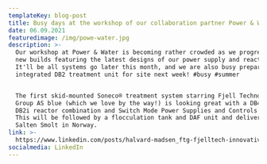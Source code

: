 ```yaml
---
templateKey: blog-post
title: Busy days at the workshop of our collaboration partner Power & Water
date: 06.09.2021
featuredimage: /img/powe-water.jpg
description: >-
  Our workshop at Power & Water is becoming rather crowded as we progress our 2
  new builds featuring the latest designs of our power supply and reactor range.
  It'll be all systems go later this month, and we are also busy preparing our
  integrated DB2 treatment unit for site next week! #busy #summer


  The first skid-mounted Soneco® treatment system starring Fjell Technology
  Group AS blue (which we love by the way!) is looking great with a DB4i and
  DB2i reactor combination and Switch Mode Power Supplies and Controls on skid.
  This will be followed by a flocculation tank and DAF unit and delivered to
  Salten Smolt in Norway.
link: >-
  https://www.linkedin.com/posts/halvard-madsen_ftg-fjelltech-innovative-activity-6744158369482862592-RXQY
socialmedia: LinkedIn
---
```


